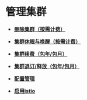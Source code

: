 # 管理集群<a name="cce_01_0031"></a>

-   **[删除集群（按需计费）](删除集群（按需计费）.md)**  

-   **[集群休眠与唤醒（按需计费）](集群休眠与唤醒（按需计费）.md)**  

-   **[集群续费（包年/包月）](集群续费（包年-包月）.md)**  

-   **[集群退订/释放（包年/包月）](集群退订-释放（包年-包月）.md)**  

-   **[配置管理](配置管理.md)**  

-   **[启用istio](启用istio.md)**  


